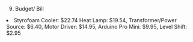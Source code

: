 9. Budget/ Bill

<dl>
<li> Styrofoam Cooler: $22.74
Heat Lamp: $19.54, Transformer/Power Source: $6.40, Motor Driver: $14.95, Arduino Pro Mini: $9.95, Level Shift: $2.95
</li>
</dl>
